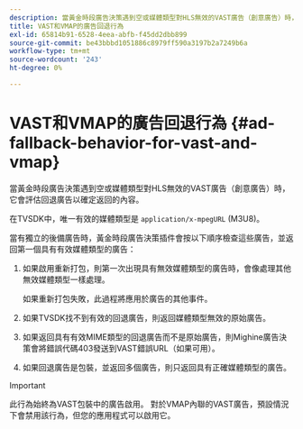 ```yaml
---
description: 當黃金時段廣告決策遇到空或媒體類型對HLS無效的VAST廣告（創意廣告）時，它會評估回退廣告以確定返回的內容。
title: VAST和VMAP的廣告回退行為
exl-id: 65814b91-6528-4eea-abfb-f45dd2dbb899
source-git-commit: be43bbbd1051886c8979ff590a3197b2a7249b6a
workflow-type: tm+mt
source-wordcount: '243'
ht-degree: 0%

---
```


# VAST和VMAP的廣告回退行為 {#ad-fallback-behavior-for-vast-and-vmap}

當黃金時段廣告決策遇到空或媒體類型對HLS無效的VAST廣告（創意廣告）時，它會評估回退廣告以確定返回的內容。

<!--<a id="section_9F60AF00CE9645848EAAF8C06A9E426B"></a>-->

在TVSDK中，唯一有效的媒體類型是 `application/x-mpegURL` (M3U8)。

當有獨立的後備廣告時，黃金時段廣告決策插件會按以下順序檢查這些廣告，並返回第一個具有有效媒體類型的廣告：

1. 如果啟用重新打包，則第一次出現具有無效媒體類型的廣告時，會像處理其他無效媒體類型一樣處理。

   如果重新打包失敗，此過程將應用於廣告的其他事件。
1. 如果TVSDK找不到有效的回退廣告，則返回媒體類型無效的原始廣告。
1. 如果返回具有有效MIME類型的回退廣告而不是原始廣告，則Mighine廣告決策會將錯誤代碼403發送到VAST錯誤URL（如果可用）。
1. 如果回退廣告是包裝，並返回多個廣告，則只返回具有正確媒體類型的廣告。

>[!IMPORTANT]
>
>此行為始終為VAST包裝中的廣告啟用。 對於VMAP內聯的VAST廣告，預設情況下會禁用該行為，但您的應用程式可以啟用它。
